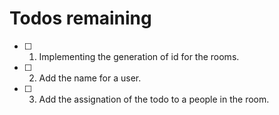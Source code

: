 # Todos remaining

- [ ] 1. Implementing the generation of id for the rooms.
- [ ] 2. Add the name for a user.
- [ ] 3. Add the assignation of the todo to a people in the room.